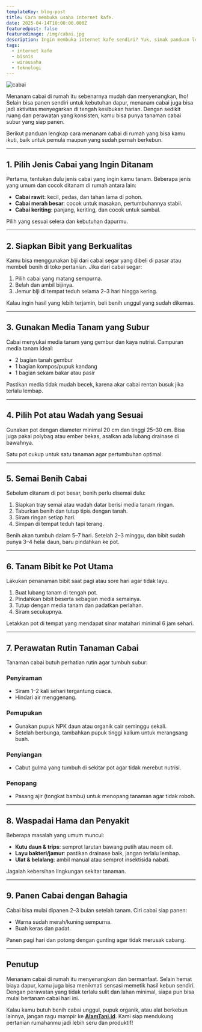 ```yaml
---
templateKey: blog-post
title: Cara membuka usaha internet kafe.
date: 2025-04-14T10:00:00.000Z  
featuredpost: false
featuredimage: /img/cabai.jpg
description: Ingin membuka internet kafe sendiri? Yuk, simak panduan lengkap cara membangun internet kafe mulai dari persiapan modal, pemilihan lokasi, hingga perawatan dan promosinya.
tags:
  - internet kafe
  - bisnis
  - wirausaha
  - teknologi
---
```

![cabai](/img/cabai.jpg)

Menanam cabai di rumah itu sebenarnya mudah dan menyenangkan, lho! Selain bisa panen sendiri untuk kebutuhan dapur, menanam cabai juga bisa jadi aktivitas menyegarkan di tengah kesibukan harian. Dengan sedikit ruang dan perawatan yang konsisten, kamu bisa punya tanaman cabai subur yang siap panen.

Berikut panduan lengkap cara menanam cabai di rumah yang bisa kamu ikuti, baik untuk pemula maupun yang sudah pernah berkebun.

---

## 1. Pilih Jenis Cabai yang Ingin Ditanam

Pertama, tentukan dulu jenis cabai yang ingin kamu tanam. Beberapa jenis yang umum dan cocok ditanam di rumah antara lain:

- **Cabai rawit**: kecil, pedas, dan tahan lama di pohon.
- **Cabai merah besar**: cocok untuk masakan, pertumbuhannya stabil.
- **Cabai keriting**: panjang, keriting, dan cocok untuk sambal.

Pilih yang sesuai selera dan kebutuhan dapurmu.

---

## 2. Siapkan Bibit yang Berkualitas

Kamu bisa menggunakan biji dari cabai segar yang dibeli di pasar atau membeli benih di toko pertanian. Jika dari cabai segar:

1. Pilih cabai yang matang sempurna.
2. Belah dan ambil bijinya.
3. Jemur biji di tempat teduh selama 2–3 hari hingga kering.

Kalau ingin hasil yang lebih terjamin, beli benih unggul yang sudah dikemas.

---

## 3. Gunakan Media Tanam yang Subur

Cabai menyukai media tanam yang gembur dan kaya nutrisi. Campuran media tanam ideal:

- 2 bagian tanah gembur
- 1 bagian kompos/pupuk kandang
- 1 bagian sekam bakar atau pasir

Pastikan media tidak mudah becek, karena akar cabai rentan busuk jika terlalu lembap.

---

## 4. Pilih Pot atau Wadah yang Sesuai

Gunakan pot dengan diameter minimal 20 cm dan tinggi 25–30 cm. Bisa juga pakai polybag atau ember bekas, asalkan ada lubang drainase di bawahnya.

Satu pot cukup untuk satu tanaman agar pertumbuhan optimal.

---

## 5. Semai Benih Cabai

Sebelum ditanam di pot besar, benih perlu disemai dulu:

1. Siapkan tray semai atau wadah datar berisi media tanam ringan.
2. Taburkan benih dan tutup tipis dengan tanah.
3. Siram ringan setiap hari.
4. Simpan di tempat teduh tapi terang.

Benih akan tumbuh dalam 5–7 hari. Setelah 2–3 minggu, dan bibit sudah punya 3–4 helai daun, baru pindahkan ke pot.

---

## 6. Tanam Bibit ke Pot Utama

Lakukan penanaman bibit saat pagi atau sore hari agar tidak layu.

1. Buat lubang tanam di tengah pot.
2. Pindahkan bibit beserta sebagian media semainya.
3. Tutup dengan media tanam dan padatkan perlahan.
4. Siram secukupnya.

Letakkan pot di tempat yang mendapat sinar matahari minimal 6 jam sehari.

---

## 7. Perawatan Rutin Tanaman Cabai

Tanaman cabai butuh perhatian rutin agar tumbuh subur:

### Penyiraman
- Siram 1–2 kali sehari tergantung cuaca.
- Hindari air menggenang.

### Pemupukan
- Gunakan pupuk NPK daun atau organik cair seminggu sekali.
- Setelah berbunga, tambahkan pupuk tinggi kalium untuk merangsang buah.

### Penyiangan
- Cabut gulma yang tumbuh di sekitar pot agar tidak merebut nutrisi.

### Penopang
- Pasang ajir (tongkat bambu) untuk menopang tanaman agar tidak roboh.

---

## 8. Waspadai Hama dan Penyakit

Beberapa masalah yang umum muncul:

- **Kutu daun & trips**: semprot larutan bawang putih atau neem oil.
- **Layu bakteri/jamur**: pastikan drainase baik, jangan terlalu lembap.
- **Ulat & belalang**: ambil manual atau semprot insektisida nabati.

Jagalah kebersihan lingkungan sekitar tanaman.

---

## 9. Panen Cabai dengan Bahagia

Cabai bisa mulai dipanen 2–3 bulan setelah tanam. Ciri cabai siap panen:

- Warna sudah merah/kuning sempurna.
- Buah keras dan padat.

Panen pagi hari dan potong dengan gunting agar tidak merusak cabang.

---

## Penutup

Menanam cabai di rumah itu menyenangkan dan bermanfaat. Selain hemat biaya dapur, kamu juga bisa menikmati sensasi memetik hasil kebun sendiri. Dengan perawatan yang tidak terlalu sulit dan lahan minimal, siapa pun bisa mulai bertanam cabai hari ini.

Kalau kamu butuh benih cabai unggul, pupuk organik, atau alat berkebun lainnya, jangan ragu mampir ke [**AlamTani.id**](https://alamtani.id). Kami siap mendukung pertanian rumahanmu jadi lebih seru dan produktif!


